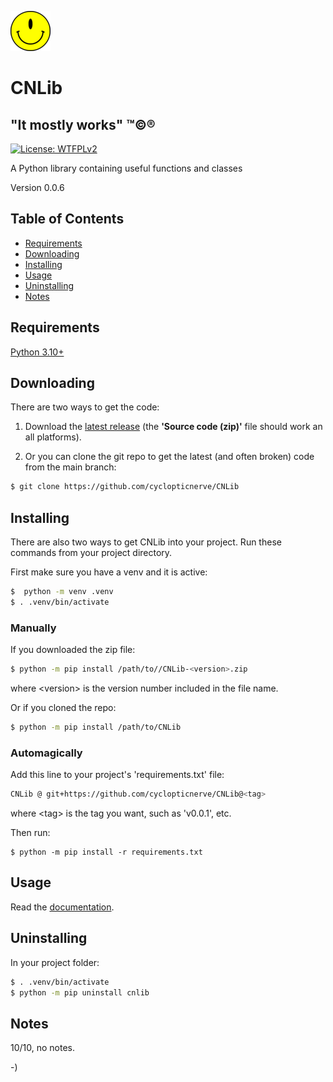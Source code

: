 <!----------------------------------------------------------------------------->
<!-- Project : CNLib                                           /          \  -->
<!-- Filename: README.md                                      |     ()     | -->
<!-- Date    : 06/12/2025                                     |            | -->
<!-- Author  : cyclopticnerve                                 |   \____/   | -->
<!-- License : WTFPLv2                                         \          /  -->
<!----------------------------------------------------------------------------->

![](images/cnlib.png)
# CNLib

## "It mostly works" ™©®

[![License: WTFPLv2](https://img.shields.io/badge/License-WTFPL-brightgreen.svg)](http://www.wtfpl.net)

<!-- __RM_SHORT_DESC__ -->
A Python library containing useful functions and classes 
<!-- __RM_SHORT_DESC__ -->

<!-- __RM_VERSION__ -->
Version 0.0.6
<!-- __RM_VERSION__ -->

<!-- ![alt-text](readme/screenshot.png) -->

## Table of Contents
- [Requirements](#requirements)
- [Downloading](#downloading)
- [Installing](#installing)
- [Usage](#usage)
- [Uninstalling](#uninstalling)
- [Notes](#notes)

## Requirements
<!-- __RM_DEPS__ -->
[Python 3.10+](https://python.org)
<!-- __RM_DEPS__ -->

## Downloading

There are two ways to get the code:

1. Download the [latest
release](https://github.com/cyclopticnerve/CNLib/releases/latest) (the
**'Source code (zip)'** file should work an all platforms).

2. Or you can clone the git repo to get the latest (and often broken) code from
   the main branch:
```bash
$ git clone https://github.com/cyclopticnerve/CNLib
```

## Installing
<!-- __RM_PKG__ -->
There are also two ways to get CNLib into your project.
Run these commands from your project directory.

First make sure you have a venv and it is active:
```bash
$  python -m venv .venv
$ . .venv/bin/activate
```

### Manually

If you downloaded the zip file:
```bash
$ python -m pip install /path/to//CNLib-<version>.zip
```
where \<version\> is the version number included in the file name.

Or if you cloned the repo:
```bash
$ python -m pip install /path/to/CNLib
```

### Automagically
Add this line to your project's 'requirements.txt' file:
```bash
CNLib @ git+https://github.com/cyclopticnerve/CNLib@<tag>
```
where \<tag\> is the tag you want, such as 'v0.0.1', etc.

Then run:
```
$ python -m pip install -r requirements.txt
```
<!-- __RM_PKG__ -->

## Usage
Read the [documentation](https://cyclopticnerve.github.io/CNLib/).

## Uninstalling
<!-- __RM_PKG__ -->
In your project folder:
```bash
$ . .venv/bin/activate
$ python -m pip uninstall cnlib
```
<!-- __RM_PKG__ -->

## Notes
10/10, no notes.

-)
<!-- -) -->
